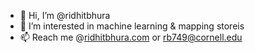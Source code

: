- 👋 Hi, I’m @ridhitbhura
- 👀 I’m interested in machine learning & mapping storeis
- 📫 Reach me @[ridhitbhura.com](https://ridhitbhura.com) or rb749@cornell.edu 

<!---
ridhitbhura/ridhitbhura is a ✨ special ✨ repository because its `README.md` (this file) appears on your GitHub profile.
You can click the Preview link to take a look at your changes.
--->
